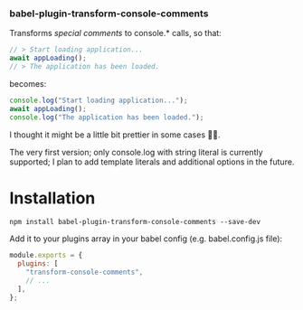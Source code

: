 ### babel-plugin-transform-console-comments

Transforms _special comments_ to console.\* calls, so that:

```javascript
// > Start loading application...
await appLoading();
// > The application has been loaded.
```

becomes:

```javascript
console.log("Start loading application...");
await appLoading();
console.log("The application has been loaded.");
```

I thought it might be a little bit prettier in some cases :man_shrugging:.

The very first version; only console.log with string literal is currently supported; I plan to add template literals and additional options in the future.

# Installation

`npm install babel-plugin-transform-console-comments --save-dev`

Add it to your plugins array in your babel config (e.g. babel.config.js file):

```javascript
module.exports = {
  plugins: [
    "transform-console-comments",
    // ...
  ],
};
```
